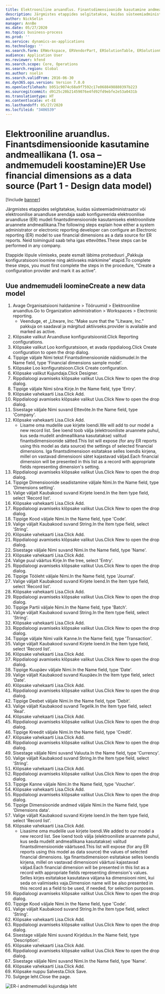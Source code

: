 ```yaml
---
title: Elektrooniline aruandlus. Finantsdimensioonide kasutamine andmeallikana (1. osa – andmemudeli koostamine)
description: Järgmistes etappides selgitatakse, kuidas süsteemiadministraator või elektroonilise aruandluse arendaja saab konfigureerida elektroonilise aruandluse (ER) mudeli finantsdimensioonide kasutamiseks elektrooniliste aruannete andmeallikana.
author: NickSelin
manager: AnnBe
ms.date: 05/27/2020
ms.topic: business-process
ms.prod: ''
ms.service: dynamics-ax-applications
ms.technology: ''
ms.search.form: ERWorkspace, ERVendorPart, ERSolutionTable, ERSolutionCreateDropDialog, ERDataModelDesigner, ERDataModelContentsItemCreationDialog
audience: Application User
ms.reviewer: kfend
ms.search.scope: Core, Operations
ms.search.region: Global
ms.author: nselin
ms.search.validFrom: 2016-06-30
ms.dyn365.ops.version: Version 7.0.0
ms.openlocfilehash: b951c9074c68a9f7592c17e0688498880397b223
ms.sourcegitcommit: d9125c20b21459076e4fd92fd9ebfe2e53a0431b
ms.translationtype: HT
ms.contentlocale: et-EE
ms.lasthandoff: 05/27/2020
ms.locfileid: "3406539"
---
```

# <a name="er-use-financial-dimensions-as-a-data-source-part-1---design-data-model"></a><span data-ttu-id="f2f2f-103">Elektrooniline aruandlus. Finantsdimensioonide kasutamine andmeallikana (1. osa – andmemudeli koostamine)</span><span class="sxs-lookup"><span data-stu-id="f2f2f-103">ER Use financial dimensions as a data source (Part 1 - Design data model)</span></span>

[!include [banner](../../includes/banner.md)]

<span data-ttu-id="f2f2f-104">Järgmistes etappides selgitatakse, kuidas süsteemiadministraator või elektroonilise aruandluse arendaja saab konfigureerida elektroonilise aruandluse (ER) mudeli finantsdimensioonide kasutamiseks elektrooniliste aruannete andmeallikana.</span><span class="sxs-lookup"><span data-stu-id="f2f2f-104">The following steps explain how either a system administrator or electronic reporting developer can configure an Electronic reporting (ER) model to use financial dimensions as a data source for ER reports.</span></span> <span data-ttu-id="f2f2f-105">Neid toiminguid saab teha igas ettevõttes.</span><span class="sxs-lookup"><span data-stu-id="f2f2f-105">These steps can be performed in any company.</span></span>

<span data-ttu-id="f2f2f-106">Etappide lõpule viimiseks, peate esmalt läbima protseduuri „Pakkuja konfiguratsiooni loomine ning aktiivseks märkimine” etapid.</span><span class="sxs-lookup"><span data-stu-id="f2f2f-106">To complete these steps, you must first complete the steps in the procedure, "Create a configuration provider and mark it as active".</span></span>


## <a name="create-a-new-data-model"></a><span data-ttu-id="f2f2f-107">Uue andmemudeli loomine</span><span class="sxs-lookup"><span data-stu-id="f2f2f-107">Create a new data model</span></span>
1. <span data-ttu-id="f2f2f-108">Avage Organisatsiooni haldamine > Tööruumid > Elektrooniline aruandlus.</span><span class="sxs-lookup"><span data-stu-id="f2f2f-108">Go to Organization administration > Workspaces > Electronic reporting.</span></span>
    * <span data-ttu-id="f2f2f-109">Veenduge, et „Litware, Inc.“</span><span class="sxs-lookup"><span data-stu-id="f2f2f-109">Make sure that the "Litware, Inc."</span></span> <span data-ttu-id="f2f2f-110">pakkuja on saadaval ja märgitud aktiivseks.</span><span class="sxs-lookup"><span data-stu-id="f2f2f-110">provider is available and marked as active.</span></span>  
2. <span data-ttu-id="f2f2f-111">Klõpsake valikut Aruandluse konfiguratsioonid.</span><span class="sxs-lookup"><span data-stu-id="f2f2f-111">Click Reporting configurations.</span></span>
3. <span data-ttu-id="f2f2f-112">Klõpsake valikut Loo konfiguratsioon, et avada rippdialoog.</span><span class="sxs-lookup"><span data-stu-id="f2f2f-112">Click Create configuration to open the drop dialog.</span></span>
4. <span data-ttu-id="f2f2f-113">Tippige väljale Nimi tekst Finantsdimensioonide näidismudel.</span><span class="sxs-lookup"><span data-stu-id="f2f2f-113">In the Name field, type 'Financial dimensions sample model'.</span></span>
5. <span data-ttu-id="f2f2f-114">Klõpsake Loo konfiguratsioon.</span><span class="sxs-lookup"><span data-stu-id="f2f2f-114">Click Create configuration.</span></span>
6. <span data-ttu-id="f2f2f-115">Klõpsake valikut Kujundaja.</span><span class="sxs-lookup"><span data-stu-id="f2f2f-115">Click Designer.</span></span>
7. <span data-ttu-id="f2f2f-116">Rippdialoogi avamiseks klõpsake valikut Uus.</span><span class="sxs-lookup"><span data-stu-id="f2f2f-116">Click New to open the drop dialog.</span></span>
8. <span data-ttu-id="f2f2f-117">Tippige väljale Nimi sõna Kirje.</span><span class="sxs-lookup"><span data-stu-id="f2f2f-117">In the Name field, type 'Entry'.</span></span>
9. <span data-ttu-id="f2f2f-118">Klõpsake vahekaarti Lisa.</span><span class="sxs-lookup"><span data-stu-id="f2f2f-118">Click Add.</span></span>
10. <span data-ttu-id="f2f2f-119">Rippdialoogi avamiseks klõpsake valikut Uus.</span><span class="sxs-lookup"><span data-stu-id="f2f2f-119">Click New to open the drop dialog.</span></span>
11. <span data-ttu-id="f2f2f-120">Sisestage väljale Nimi suvand Ettevõte.</span><span class="sxs-lookup"><span data-stu-id="f2f2f-120">In the Name field, type 'Company'.</span></span>
12. <span data-ttu-id="f2f2f-121">Klõpsake vahekaarti Lisa.</span><span class="sxs-lookup"><span data-stu-id="f2f2f-121">Click Add.</span></span>
    * <span data-ttu-id="f2f2f-122">Lisame oma mudelile uue kirjete loendi.</span><span class="sxs-lookup"><span data-stu-id="f2f2f-122">We will add to our model a new record list.</span></span> <span data-ttu-id="f2f2f-123">See loend toob välja (elektrooniliste aruannete puhul, kus seda mudelit andmeallikana kasutatakse) valitud finantsdimensioonide sätted.</span><span class="sxs-lookup"><span data-stu-id="f2f2f-123">This list will expose (for any ER reports using this model as data source) the settings of selected financial dimensions.</span></span> <span data-ttu-id="f2f2f-124">Iga finantsdimensioon esitatakse selles loendis kirjena, millel on vastavad dimensiooni sätet kajastavad väljad.</span><span class="sxs-lookup"><span data-stu-id="f2f2f-124">Each financial dimension will be presented in this list as a record with appropriate fields representing dimension's setting.</span></span>  
13. <span data-ttu-id="f2f2f-125">Rippdialoogi avamiseks klõpsake valikut Uus.</span><span class="sxs-lookup"><span data-stu-id="f2f2f-125">Click New to open the drop dialog.</span></span>
14. <span data-ttu-id="f2f2f-126">Tippige Dimensioonide seadistamine väljale Nimi.</span><span class="sxs-lookup"><span data-stu-id="f2f2f-126">In the Name field, type 'Dimensions setting'.</span></span>
15. <span data-ttu-id="f2f2f-127">Valige väljalt Kaubakood suvand Kirjete loend.</span><span class="sxs-lookup"><span data-stu-id="f2f2f-127">In the Item type field, select 'Record list'.</span></span>
16. <span data-ttu-id="f2f2f-128">Klõpsake vahekaarti Lisa.</span><span class="sxs-lookup"><span data-stu-id="f2f2f-128">Click Add.</span></span>
17. <span data-ttu-id="f2f2f-129">Rippdialoogi avamiseks klõpsake valikut Uus.</span><span class="sxs-lookup"><span data-stu-id="f2f2f-129">Click New to open the drop dialog.</span></span>
18. <span data-ttu-id="f2f2f-130">Tippige Kood väljale Nimi.</span><span class="sxs-lookup"><span data-stu-id="f2f2f-130">In the Name field, type 'Code'.</span></span>
19. <span data-ttu-id="f2f2f-131">Valige väljalt Kaubakood suvand String.</span><span class="sxs-lookup"><span data-stu-id="f2f2f-131">In the Item type field, select 'String'.</span></span>
20. <span data-ttu-id="f2f2f-132">Klõpsake vahekaarti Lisa.</span><span class="sxs-lookup"><span data-stu-id="f2f2f-132">Click Add.</span></span>
21. <span data-ttu-id="f2f2f-133">Rippdialoogi avamiseks klõpsake valikut Uus.</span><span class="sxs-lookup"><span data-stu-id="f2f2f-133">Click New to open the drop dialog.</span></span>
22. <span data-ttu-id="f2f2f-134">Sisestage väljale Nimi suvand Nimi.</span><span class="sxs-lookup"><span data-stu-id="f2f2f-134">In the Name field, type 'Name'.</span></span>
23. <span data-ttu-id="f2f2f-135">Klõpsake vahekaarti Lisa.</span><span class="sxs-lookup"><span data-stu-id="f2f2f-135">Click Add.</span></span>
24. <span data-ttu-id="f2f2f-136">Valige puul väärtus Kirje.</span><span class="sxs-lookup"><span data-stu-id="f2f2f-136">In the tree, select 'Entry'.</span></span>
25. <span data-ttu-id="f2f2f-137">Rippdialoogi avamiseks klõpsake valikut Uus.</span><span class="sxs-lookup"><span data-stu-id="f2f2f-137">Click New to open the drop dialog.</span></span>
26. <span data-ttu-id="f2f2f-138">Tippige Tööleht väljale Nimi.</span><span class="sxs-lookup"><span data-stu-id="f2f2f-138">In the Name field, type 'Journal'.</span></span>
27. <span data-ttu-id="f2f2f-139">Valige väljalt Kaubakood suvand Kirjete loend.</span><span class="sxs-lookup"><span data-stu-id="f2f2f-139">In the Item type field, select 'Record list'.</span></span>
28. <span data-ttu-id="f2f2f-140">Klõpsake vahekaarti Lisa.</span><span class="sxs-lookup"><span data-stu-id="f2f2f-140">Click Add.</span></span>
29. <span data-ttu-id="f2f2f-141">Rippdialoogi avamiseks klõpsake valikut Uus.</span><span class="sxs-lookup"><span data-stu-id="f2f2f-141">Click New to open the drop dialog.</span></span>
30. <span data-ttu-id="f2f2f-142">Tippige Partii väljale Nimi.</span><span class="sxs-lookup"><span data-stu-id="f2f2f-142">In the Name field, type 'Batch'.</span></span>
31. <span data-ttu-id="f2f2f-143">Valige väljalt Kaubakood suvand String.</span><span class="sxs-lookup"><span data-stu-id="f2f2f-143">In the Item type field, select 'String'.</span></span>
32. <span data-ttu-id="f2f2f-144">Klõpsake vahekaarti Lisa.</span><span class="sxs-lookup"><span data-stu-id="f2f2f-144">Click Add.</span></span>
33. <span data-ttu-id="f2f2f-145">Rippdialoogi avamiseks klõpsake valikut Uus.</span><span class="sxs-lookup"><span data-stu-id="f2f2f-145">Click New to open the drop dialog.</span></span>
34. <span data-ttu-id="f2f2f-146">Tippige väljale Nimi valik Kanne.</span><span class="sxs-lookup"><span data-stu-id="f2f2f-146">In the Name field, type 'Transaction'.</span></span>
35. <span data-ttu-id="f2f2f-147">Valige väljalt Kaubakood suvand Kirjete loend.</span><span class="sxs-lookup"><span data-stu-id="f2f2f-147">In the Item type field, select 'Record list'.</span></span>
36. <span data-ttu-id="f2f2f-148">Klõpsake vahekaarti Lisa.</span><span class="sxs-lookup"><span data-stu-id="f2f2f-148">Click Add.</span></span>
37. <span data-ttu-id="f2f2f-149">Rippdialoogi avamiseks klõpsake valikut Uus.</span><span class="sxs-lookup"><span data-stu-id="f2f2f-149">Click New to open the drop dialog.</span></span>
38. <span data-ttu-id="f2f2f-150">Tippige Kuupäev väljale Nimi.</span><span class="sxs-lookup"><span data-stu-id="f2f2f-150">In the Name field, type 'Date'.</span></span>
39. <span data-ttu-id="f2f2f-151">Valige väljalt Kaubakood suvand Kuupäev.</span><span class="sxs-lookup"><span data-stu-id="f2f2f-151">In the Item type field, select 'Date'.</span></span>
40. <span data-ttu-id="f2f2f-152">Klõpsake vahekaarti Lisa.</span><span class="sxs-lookup"><span data-stu-id="f2f2f-152">Click Add.</span></span>
41. <span data-ttu-id="f2f2f-153">Rippdialoogi avamiseks klõpsake valikut Uus.</span><span class="sxs-lookup"><span data-stu-id="f2f2f-153">Click New to open the drop dialog.</span></span>
42. <span data-ttu-id="f2f2f-154">Tippige Deebet väljale Nimi.</span><span class="sxs-lookup"><span data-stu-id="f2f2f-154">In the Name field, type 'Debit'.</span></span>
43. <span data-ttu-id="f2f2f-155">Valige väljalt Kaubakood suvand Tegelik.</span><span class="sxs-lookup"><span data-stu-id="f2f2f-155">In the Item type field, select 'Real'.</span></span>
44. <span data-ttu-id="f2f2f-156">Klõpsake vahekaarti Lisa.</span><span class="sxs-lookup"><span data-stu-id="f2f2f-156">Click Add.</span></span>
45. <span data-ttu-id="f2f2f-157">Rippdialoogi avamiseks klõpsake valikut Uus.</span><span class="sxs-lookup"><span data-stu-id="f2f2f-157">Click New to open the drop dialog.</span></span>
46. <span data-ttu-id="f2f2f-158">Tippige Kreedit väljale Nimi.</span><span class="sxs-lookup"><span data-stu-id="f2f2f-158">In the Name field, type 'Credit'.</span></span>
47. <span data-ttu-id="f2f2f-159">Klõpsake vahekaarti Lisa.</span><span class="sxs-lookup"><span data-stu-id="f2f2f-159">Click Add.</span></span>
48. <span data-ttu-id="f2f2f-160">Rippdialoogi avamiseks klõpsake valikut Uus.</span><span class="sxs-lookup"><span data-stu-id="f2f2f-160">Click New to open the drop dialog.</span></span>
49. <span data-ttu-id="f2f2f-161">Sisestage väljale Nimi suvand Valuuta.</span><span class="sxs-lookup"><span data-stu-id="f2f2f-161">In the Name field, type 'Currency'.</span></span>
50. <span data-ttu-id="f2f2f-162">Valige väljalt Kaubakood suvand String.</span><span class="sxs-lookup"><span data-stu-id="f2f2f-162">In the Item type field, select 'String'.</span></span>
51. <span data-ttu-id="f2f2f-163">Klõpsake vahekaarti Lisa.</span><span class="sxs-lookup"><span data-stu-id="f2f2f-163">Click Add.</span></span>
52. <span data-ttu-id="f2f2f-164">Rippdialoogi avamiseks klõpsake valikut Uus.</span><span class="sxs-lookup"><span data-stu-id="f2f2f-164">Click New to open the drop dialog.</span></span>
53. <span data-ttu-id="f2f2f-165">Tippige Kanne väljale Nimi.</span><span class="sxs-lookup"><span data-stu-id="f2f2f-165">In the Name field, type 'Voucher'.</span></span>
54. <span data-ttu-id="f2f2f-166">Klõpsake vahekaarti Lisa.</span><span class="sxs-lookup"><span data-stu-id="f2f2f-166">Click Add.</span></span>
55. <span data-ttu-id="f2f2f-167">Rippdialoogi avamiseks klõpsake valikut Uus.</span><span class="sxs-lookup"><span data-stu-id="f2f2f-167">Click New to open the drop dialog.</span></span>
56. <span data-ttu-id="f2f2f-168">Tippige Dimensioonide andmed väljale Nimi.</span><span class="sxs-lookup"><span data-stu-id="f2f2f-168">In the Name field, type 'Dimensions data'.</span></span>
57. <span data-ttu-id="f2f2f-169">Valige väljalt Kaubakood suvand Kirjete loend.</span><span class="sxs-lookup"><span data-stu-id="f2f2f-169">In the Item type field, select 'Record list'.</span></span>
58. <span data-ttu-id="f2f2f-170">Klõpsake vahekaarti Lisa.</span><span class="sxs-lookup"><span data-stu-id="f2f2f-170">Click Add.</span></span>
    * <span data-ttu-id="f2f2f-171">Lisasime oma mudelile uue kirjete loendi.</span><span class="sxs-lookup"><span data-stu-id="f2f2f-171">We added to our model a new record list.</span></span> <span data-ttu-id="f2f2f-172">See loend toob välja (elektrooniliste aruannete puhul, kus seda mudelit andmeallikana kasutatakse) valitud finantsdimensioonide väärtused.</span><span class="sxs-lookup"><span data-stu-id="f2f2f-172">This list will expose (for any ER reports using this model as data source) the values of selected financial dimensions.</span></span> <span data-ttu-id="f2f2f-173">Iga finantsdimensioon esitatakse selles loendis kirjena, millel on vastavad dimensiooni väärtusi kajastavad väljad.</span><span class="sxs-lookup"><span data-stu-id="f2f2f-173">Each financial dimension will be presented in this list as a record with appropriate fields representing dimension's values.</span></span> <span data-ttu-id="f2f2f-174">Selles kirjes esitatakse kasutatava väljana ka dimensiooni nimi, kui seda on valimiseks vaja.</span><span class="sxs-lookup"><span data-stu-id="f2f2f-174">Dimension name will be also presented in this record as a field to be used, if needed, for selection purposes.</span></span>  
59. <span data-ttu-id="f2f2f-175">Rippdialoogi avamiseks klõpsake valikut Uus.</span><span class="sxs-lookup"><span data-stu-id="f2f2f-175">Click New to open the drop dialog.</span></span>
60. <span data-ttu-id="f2f2f-176">Tippige Kood väljale Nimi.</span><span class="sxs-lookup"><span data-stu-id="f2f2f-176">In the Name field, type 'Code'.</span></span>
61. <span data-ttu-id="f2f2f-177">Valige väljalt Kaubakood suvand String.</span><span class="sxs-lookup"><span data-stu-id="f2f2f-177">In the Item type field, select 'String'.</span></span>
62. <span data-ttu-id="f2f2f-178">Klõpsake vahekaarti Lisa.</span><span class="sxs-lookup"><span data-stu-id="f2f2f-178">Click Add.</span></span>
63. <span data-ttu-id="f2f2f-179">Rippdialoogi avamiseks klõpsake valikut Uus.</span><span class="sxs-lookup"><span data-stu-id="f2f2f-179">Click New to open the drop dialog.</span></span>
64. <span data-ttu-id="f2f2f-180">Sisestage väljale Nimi suvand Kirjeldus.</span><span class="sxs-lookup"><span data-stu-id="f2f2f-180">In the Name field, type 'Description'.</span></span>
65. <span data-ttu-id="f2f2f-181">Klõpsake vahekaarti Lisa.</span><span class="sxs-lookup"><span data-stu-id="f2f2f-181">Click Add.</span></span>
66. <span data-ttu-id="f2f2f-182">Rippdialoogi avamiseks klõpsake valikut Uus.</span><span class="sxs-lookup"><span data-stu-id="f2f2f-182">Click New to open the drop dialog.</span></span>
67. <span data-ttu-id="f2f2f-183">Sisestage väljale Nimi suvand Nimi.</span><span class="sxs-lookup"><span data-stu-id="f2f2f-183">In the Name field, type 'Name'.</span></span>
68. <span data-ttu-id="f2f2f-184">Klõpsake vahekaarti Lisa.</span><span class="sxs-lookup"><span data-stu-id="f2f2f-184">Click Add.</span></span>
69. <span data-ttu-id="f2f2f-185">Klõpsake nuppu Salvesta.</span><span class="sxs-lookup"><span data-stu-id="f2f2f-185">Click Save.</span></span>
70. <span data-ttu-id="f2f2f-186">Sulgege leht.</span><span class="sxs-lookup"><span data-stu-id="f2f2f-186">Close the page.</span></span>

![ER-i andmemudeli kujundaja leht](../media/er-financial-dimensions-guides-data-model.png)

